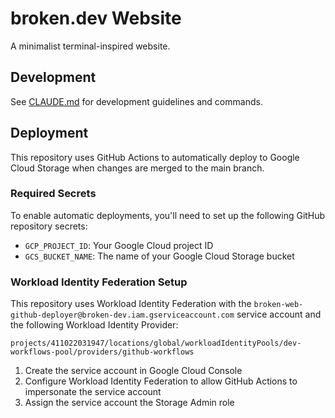 # broken.dev Website

A minimalist terminal-inspired website.

## Development

See [CLAUDE.md](CLAUDE.md) for development guidelines and commands.

## Deployment

This repository uses GitHub Actions to automatically deploy to Google Cloud Storage when changes are merged to the main branch.

### Required Secrets

To enable automatic deployments, you'll need to set up the following GitHub repository secrets:

- `GCP_PROJECT_ID`: Your Google Cloud project ID
- `GCS_BUCKET_NAME`: The name of your Google Cloud Storage bucket

### Workload Identity Federation Setup

This repository uses Workload Identity Federation with the `broken-web-github-deployer@broken-dev.iam.gserviceaccount.com` service account and the following Workload Identity Provider:
```
projects/411022031947/locations/global/workloadIdentityPools/dev-workflows-pool/providers/github-workflows
```

1. Create the service account in Google Cloud Console
2. Configure Workload Identity Federation to allow GitHub Actions to impersonate the service account
3. Assign the service account the Storage Admin role